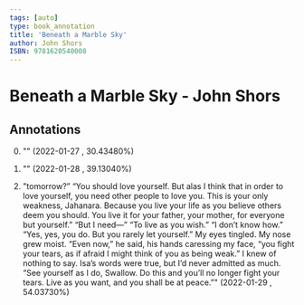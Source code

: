 ```yaml
---
tags: [auto]
type: book_annotation
title: 'Beneath a Marble Sky'
author: John Shors
ISBN: 9781620540008
---
```

# Beneath a Marble Sky - John Shors

## Annotations

0. "" 
(2022-01-27 , 30.43480%) 

1. "" 
(2022-01-28 , 39.13040%) 

2. "tomorrow?” “You should love yourself. But alas I think that in order to love yourself, you need other people to love you. This is your only weakness, Jahanara. Because you live your life as you believe others deem you should. You live it for your father, your mother, for everyone but yourself.” “But I need—” “To live as you wish.” “I don’t know how.” “Yes, yes, you do. But you rarely let yourself.” My eyes tingled. My nose grew moist. “Even now,” he said, his hands caressing my face, “you fight your tears, as if afraid I might think of you as being weak.” I knew of nothing to say. Isa’s words were true, but I’d never admitted as much. “See yourself as I do, Swallow. Do this and you’ll no longer fight your tears. Live as you want, and you shall be at peace.”" 
(2022-01-29 , 54.03730%) 

